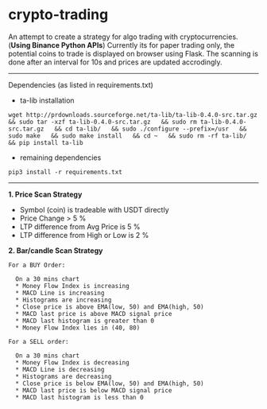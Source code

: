 # crypto-trading
An attempt to create a strategy for algo trading with cryptocurrencies. (**Using Binance Python APIs**)
Currently its for paper trading only, the potential coins to trade is displayed on browser using Flask. 
The scanning is done after an interval for 10s and prices are updated accrodingly.

---

Dependencies (as listed in requirements.txt)

* ta-lib installation

```wget http://prdownloads.sourceforge.net/ta-lib/ta-lib-0.4.0-src.tar.gz   && sudo tar -xzf ta-lib-0.4.0-src.tar.gz   && sudo rm ta-lib-0.4.0-src.tar.gz   && cd ta-lib/   && sudo ./configure --prefix=/usr   && sudo make   && sudo make install   && cd ~   && sudo rm -rf ta-lib/   && pip install ta-lib```

* remaining dependencies

```pip3 install -r requirements.txt```

---

**1. Price Scan Strategy**

* Symbol (coin) is tradeable with USDT directly
* Price Change > 5 %
* LTP difference from Avg Price is 5 %
* LTP difference from High or Low is 2 %


**2. Bar/candle Scan Strategy**

    For a BUY Order:
    
      On a 30 mins chart
      * Money Flow Index is increasing
      * MACD Line is increasing
      * Histograms are increasing
      * Close price is above EMA(low, 50) and EMA(high, 50)
      * MACD last price is above MACD signal price
      * MACD last histogram is greater than 0
      * Money Flow Index lies in (40, 80)

    For a SELL order:

      On a 30 mins chart
      * Money Flow Index is decreasing
      * MACD Line is decreasing
      * Histograms are decreasing
      * Close price is below EMA(low, 50) and EMA(high, 50)
      * MACD last price is below MACD signal price
      * MACD last histogram is less than 0
